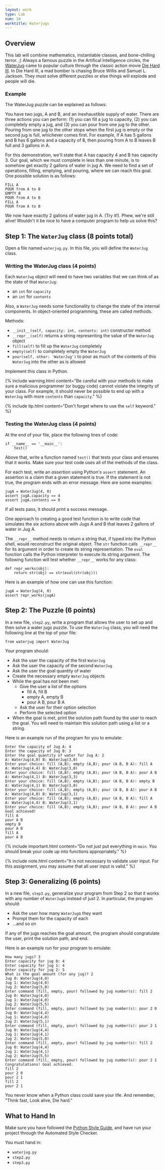 ```yaml
---
layout: work
type: Lab
num: 10
worktitle: Waterjugs
---
```


## Overview

This lab will combine
mathematics, instantiable classes, and bone-chilling terror. ;) Always
a famous puzzle in the Artifical Intelligence circles, the
[WaterJug](https://www.youtube.com/watch?v=BVtQNK_ZUJg)
came to popular culture through the classic action movie
[Die Hard III](http://us.imdb.com/Title?Die+Hard%3A+With+a+Vengeance+(1995)).
In Die Hard III, a mad bomber is chasing Bruce Willis
and Samuel L. Jackson.  They must solve different puzzles or else
things will explode and people will die.

### Example

The WaterJug puzzle can be explained as follows:

You have two
jugs, A and B, and an inexhaustible supply of water. There are three
actions you can perform: (1) you can fill a jug to capacity, (2) you
can completely empty a jug, and (3) you can pour from one jug to the
other.  Pouring from one jug to the other stops when the first jug
is empty or the second jug is full, whichever comes first. For
example, if A has 5 gallons and B has 6 gallons and a capacity of 8,
then pouring from A to B leaves B full and 3 gallons in A.

For this demonstration, we'll state that A has capacity 4 and
B has capacity 3.  Our goal, which we must complete in less than one
minute, is to somehow get exactly 2 gallons of water in jug A.  We need
to find a set of operations, filling, emptying, and pouring, where
we can reach this goal.  One possible solution is as follows:

    FILL A
    POUR from A to B
    EMPTY B
    POUR from A to B
    FILL A
    POUR from A to B

We now have exactly 2 gallons of water jug in A.  (Try it!).  Phew,
we're still alive!  Wouldn't it be nice to have a computer program
to help us solve this?

## Step 1: The `WaterJug` class (8 points total)

Open a file named `waterjug.py`. In this file, you will define
the `WaterJug` class.

### Writing the WaterJug class (4 points)

Each `WaterJug` object will need to have two variables
that we can think of as the state of that `WaterJug`:

  * an `int` for `capacity`
  * an `int` for `contents`

Also, a `WaterJug` needs some functionality to change the state of the internal components.
In object-oriented programming, these are called methods.

Methods:

  * `__init__(self, capacity: int, contents: int)` constructor method
  * `__repr__(self)` returns a string representing the value of the `WaterJug` object
  * `fill(self)` to fill up the `WaterJug` completely
  * `empty(self)` to completely empty the `WaterJug`
  * `pour(self, other: 'WaterJug')` to pour as much of the contents of this `WaterJug` into the other as is allowed

Implement this class in Python.

{% include warning.html content="Be careful with your methods to make
sure a malicious programmer (or buggy code) cannot violate the
integrity of your class.  For example, it should never be possible
to end up with a `WaterJug` with more `contents`
than `capacity`." %}

{% include tip.html content="Don't forget where to use the `self` keyword." %}

### Testing the WaterJug class (4 points)

At the end of your file, place the following lines of code:

    if __name__ == '__main__':
        test()

Above that, write a function named `test()` that tests
your class and ensures that it works.  Make sure your test code uses all
of the methods of the class.  

For each test, write an *assertion* using Python's `assert` statement. 
An assertion is a claim that a given statement is true. If the statement 
is not true, the program ends with an error message. Here are some examples:

	jugA = WaterJug(4, 0)
	assert jugA.capacity == 4
	assert jugA.contents == 0

If all tests pass, it should print a success message.

One approach to creating a good test function is to write code that
simulates the six actions above with Jugs A and B that leaves 2 gallons
of water in Jug A.

The `__repr__` method needs to return a string that, if
typed into the Python shell, would reconstruct the original object.
The `str` function calls `__repr__` for its argument
in order to create its string representation. The `eval`
function calls the Python interpreter to execute its string argument.
The following function will test whether `__repr__` works for
any class:

    def repr_works(obj):
        return str(obj) == str(eval(str(obj)))
		
Here is an example of how one can use this function:

	jugA = WaterJug(4, 0)
	assert repr_works(jugA)

## Step 2: The Puzzle (6 points)

In a new file, `step2.py`, write a program
that allows the user to set up and then solve a
water jugs puzzle.  To use the `WaterJug` class,
you will need the following line at the top of your file:

    from waterjug import WaterJug

Your program should:

* Ask the user the capacity of the first `WaterJug`
* Ask the user the capacity of the second `WaterJug`
* Ask the user the goal quantity of water
* Create the necessary empty `WaterJug` objects
* While the goal has not been met:
	 * Give the user a list of the options
	     * fill A, fill B
		 * empty A, empty B
		 * pour A B, pour B A
	 * Ask the user for their option selection
	 * Perform the selected option
* When the goal is met, print the solution path found by the user
to reach the goal. You will need to maintain this solution path
using a list or a string.

Here is an example run of the program for you to emulate:

	Enter the capacity of Jug A: 4
	Enter the capacity of Jug B: 3
	Enter the goal quantity of water for Jug A: 2
	A: WaterJug(4,0) B: WaterJug(3,0)
	Enter your choice: fill (A,B); empty (A,B); pour (A B, B A): fill A
	A: WaterJug(4,4) B: WaterJug(3,0)
	Enter your choice: fill (A,B); empty (A,B); pour (A B, B A): pour A B
	A: WaterJug(4,1) B: WaterJug(3,3)
	Enter your choice: fill (A,B); empty (A,B); pour (A B, B A): empty B
	A: WaterJug(4,1) B: WaterJug(3,0)
	Enter your choice: fill (A,B); empty (A,B); pour (A B, B A): pour A B
	A: WaterJug(4,0) B: WaterJug(3,1)
	Enter your choice: fill (A,B); empty (A,B); pour (A B, B A): fill A
	A: WaterJug(4,4) B: WaterJug(3,1)
	Enter your choice: fill (A,B); empty (A,B); pour (A B, B A): pour A B
	Goal achieved!
	fill A
	pour A B
	empty B
	pour A B
	fill A
	pour A B

{% include important.html content="Do not just put everything in `main`.
You should break your code up into functions appropriately." %}

{% include note.html content="It is not necessary to validate user input. For this
assignment, you may assume that all user input is valid." %}

## Step 3: Generalizing (6 points)

In a new file, `step3.py`, generalize your program from Step 2 so
that it works with any number
of `WaterJug`s instead of just 2.  In particular, the
program should:

* Ask the user how many `WaterJug`s they want
* Prompt them for the capacity of each
* ...and so on

If any of the jugs reaches the goal amount, the program should congratulate
the user, print the solution path, and end.

Here is an example run for your program to emulate:

	How many jugs? 3
	Enter capacity for jug 0: 4
	Enter capacity for jug 1: 4
	Enter capacity for jug 2: 5
	What is the goal amount (for any jug)? 2
	Jug 0: WaterJug(4,0)
	Jug 1: WaterJug(4,0)
	Jug 2: WaterJug(5,0)
	Enter command (fill, empty, pour) followed by jug number(s): fill 2
	Jug 0: WaterJug(4,0)
	Jug 1: WaterJug(4,0)
	Jug 2: WaterJug(5,5)
	Enter command (fill, empty, pour) followed by jug number(s): pour 2 0
	Jug 0: WaterJug(4,4)
	Jug 1: WaterJug(4,0)
	Jug 2: WaterJug(5,1)
	Enter command (fill, empty, pour) followed by jug number(s): pour 2 1
	Jug 0: WaterJug(4,4)
	Jug 1: WaterJug(4,1)
	Jug 2: WaterJug(5,0)
	Enter command (fill, empty, pour) followed by jug number(s): fill 2
	Jug 0: WaterJug(4,4)
	Jug 1: WaterJug(4,1)
	Jug 2: WaterJug(5,5)
	Enter command (fill, empty, pour) followed by jug number(s): pour 2 1
	Congratulations! Goal achieved.
	fill 2
	pour 2 0
	pour 2 1
	fill 2
	pour 2 1

You never know when a Python class could save your life.  And
remember, "Think fast, Look alive, Die hard."

## What to Hand In
Make sure
you have followed the
[Python Style Guide](../python_style_guide.html), and
have run your project through the Automated Style Checker.

You must hand in:

  * `waterjug.py`
  * `step2.py`
  * `step3.py`
